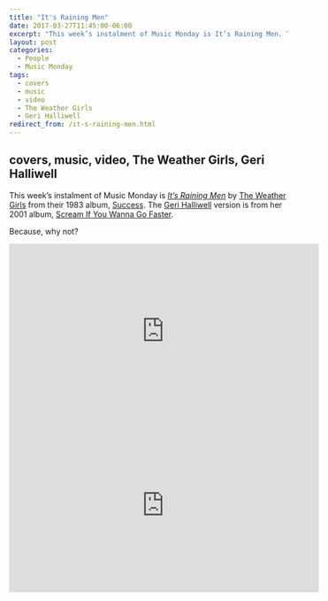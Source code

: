 ```yaml
---
title: "It's Raining Men"
date: 2017-03-27T11:45:00-06:00
excerpt: "This week’s instalment of Music Monday is It’s Raining Men. The 1983 The Weather Girls original and a 2001 cover by Geri Halliwell."
layout: post
categories:
  - People
  - Music Monday
tags:
  - covers
  - music
  - video
  - The Weather Girls
  - Geri Halliwell
redirect_from: /it-s-raining-men.html
---
```

covers, music, video, The Weather Girls, Geri Halliwell
---
This week’s instalment of Music Monday is [_It’s Raining Men_](https://en.wikipedia.org/wiki/It%27s_Raining_Men) by [The Weather Girls](http://www.the-weathergirls.de/) from their 1983 album, [Success](https://en.wikipedia.org/wiki/Success_(The_Weather_Girls_album)). The [Geri Halliwell](http://www.gerihorner.com/) version is from her 2001 album, [Scream If You Wanna Go Faster](https://en.wikipedia.org/wiki/Scream_If_You_Wanna_Go_Faster).

Because, why not?

<div class="video-container">
  <iframe width="560" height="315" src="https://www.youtube.com/embed/l5aZJBLAu1E" frameborder="0" allowfullscreen></iframe>
</div>

<div class="video-container">
  <iframe width="560" height="315" src="https://www.youtube.com/embed/qqXUpe3jlkA" frameborder="0" allowfullscreen></iframe>
</div>
